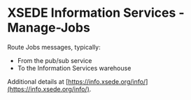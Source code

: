 # XSEDE Information Services - Manage-Jobs

Route Jobs messages, typically:
* From the pub/sub service
* To the Information Services warehouse

Additional details at [https://info.xsede.org/info/](https://info.xsede.org/info/).
